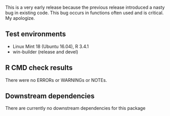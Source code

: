 This is a very early release because the previous release introduced a nasty bug in existing 
code. This bug occurs in functions often used and is critical. My apologize.

## Test environments
* Linux Mint 18 (Ubuntu 16.04), R 3.4.1
* win-builder (release and devel)

## R CMD check results
There were no ERRORs or WARNINGs or NOTEs.

## Downstream dependencies
There are currently no downstream dependencies for this package
